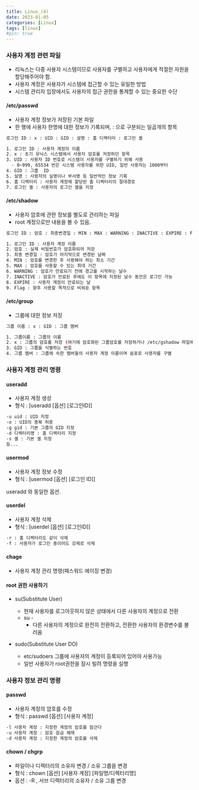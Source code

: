 ```yaml
---
title: Linux_(4)
date: 2023-01-05
categories: [Linux]
tags: [linux]
#pin: true
---
```


### 사용자 계정 관련 파일

- 리눅스는 다중 사용자 시스템이므로 사용자를 구별하고 사용자에게 적절한 자원을 할당해주어야 함.
- 사용자 계정은 사용자가 시스템에 접근할 수 있는 유일한 방법
- 시스템 관리자 입장에서도 사용자의 접근 권한을 통제할 수 있는 중요한 수단

#### /etc/passwd

- 사용자 계정 정보가 저장된 기본 파일
- 한 행에 사용자 한명에 대한 정보가 기록되며, : 으로 구분되는 일곱개의 항목

```bash
로그인 ID : x : UID : GID : 설명 : 홈 디렉터리 : 로그인 셸

1. 로그인 ID : 사용자 계정의 이름
2. x : 초기 유닉스 시스템에서 사용자 암호를 저장하던 항목
3. UID : 사용자 ID 번호로 시스템이 사용자를 구별하기 위해 사용
  - 0~999, 65534 번은 시스템 사용자를 위한 UID, 일반 사용자는 1000부터
4. GID : 그룹  ID
5. 설명 : 사용자의 실명이나 부서명 등 일반적인 정보 기록
6. 홈 디렉터리 : 사용자 계정에 할당된 홈 디렉터리의 절대경로
7. 로그인 셸 : 사용자의 로그인 셸을 지정
```

#### /etc/shadow

- 사용자 암호에 관한 정보를 별도로 관리하는 파일
- root 계정으로만 내용을 볼 수 있음.

```bash
로그인 ID : 암호 : 최종변경일 : MIN : MAX : WARNING : INACTIVE : EXPIRE : Flag

1. 로그인 ID : 사용자 계정 이름
2. 암호 : 실제 비밀번호가 암호화되어 저장
3. 최종 변경일 : 암호가 마지막으로 변경된 날짜
4. MIN : 암호를 변경한 후 사용해야 하는 최소 기간
5. MAX : 암호를 사용할 수 있는 최대 기간
6. WARNING : 암호가 만료되기 전에 경고를 시작하는 날수
7. INACTIVE : 암호가 만료된 후에도 이 항목에 지정된 날수 동안은 로그인 가능
8. EXPIRE : 사용자 계정이 만료되는 날
9. Flag : 향후 사용할 목적으로 비워둔 항목
```

#### /etc/group

- 그룹에 대한 정보 저장

```bash
그룹 이름 : x : GID : 그룹 멤버

1. 그룹이름 : 그룹의 이름
2. x : 그룹의 암호를 저장 (여기에 암호화된 그룹암호를 저장하거나 /etc/gshadow 파일에 그룹암호 저장)
3. GID : 그룹을 식별하는 번호
4. 그룹 멤버 : 그룹에 속한 멤버들의 사용자 계정 이름이며 쉼표로 사용자를 구별
```

### 사용자 계정 관리 명령

#### useradd

- 사용자 계정 생성
- 형식 : [useradd [옵션] [로그인ID]]

```bash
-u uid : UID 지정
-o : UID의 중복 허용
-g gid : 기본 그룹의 GID 지정
-d 디렉터리명 : 홈 디렉터리 지정
-s 셸 : 기본 셸 지정
등...
```

#### usermod

- 사용자 계정 정보 수정
- 형식 : [usermod [옵션] [로그인 ID]]

useradd 와 동일한 옵션.

#### userdel

- 사용자 계정 삭제
- 형식 : [userdel [옵션] [로그인ID]]

```bash
-r : 홈 디렉터리도 같이 삭제
-f : 사용자가 로그인 중이어도 강제로 삭제
```

#### chage

- 사용자 계정 관리 명령(패스워드 에이징 변경)

#### root 권한 사용하기

- su(Substitute User)

  - 현재 사용자를 로그아웃하지 않은 상태에서 다른 사용자의 계정으로 전환
  - su -
    - 다른 사용자의 계정으로 완전히 전환하고, 전환한 사용자의 환경변수를 불러옴

- sudo(Substitute User DO)
  - etc/sudoers 그룹에 사용자의 계정이 등록되어 있어야 사용가능
  - 일반 사용자가 root권한을 잠시 빌려 명령을 실행

### 사용자 정보 관리 명령

#### passwd

- 사용자 계정의 암호를 수정
- 형식 : passwd [옵션] [사용자 계정]

```bash
-l 사용자 계정 : 지정한 계정의 암호를 잠근다
-u 사용자 계정 : 암호 잠금 해제
-d 사용자 계정 : 지정한 계정의 암호를 삭제
```

#### chown / chgrp

- 파일이나 디렉터리의 소유자 변경 / 소유 그룹을 변경
- 형식 : chown [옵션] [사용자 계정] [파일명/디렉터리명]
- 옵션 : -R , 서브 디렉터리의 소유자 / 소유 그룹 변경
